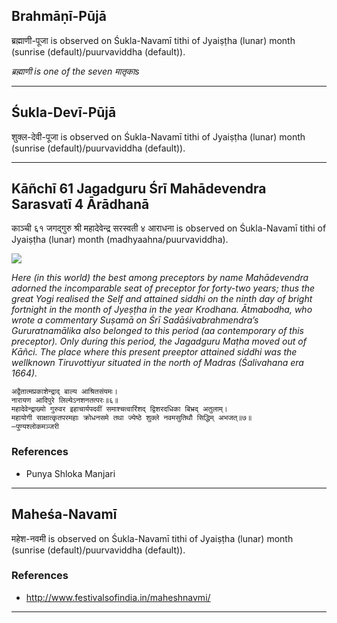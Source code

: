 ## Brahmāṇī-Pūjā
ब्रह्माणी-पूजा is observed on Śukla-Navamī tithi of Jyaiṣṭha (lunar) month (sunrise (default)/puurvaviddha (default)).

_ब्रह्माणी is one of the seven मातृकाs_

---
## Śukla-Devī-Pūjā
शुक्ल-देवी-पूजा is observed on Śukla-Navamī tithi of Jyaiṣṭha (lunar) month (sunrise (default)/puurvaviddha (default)).



---
## Kāñchī 61 Jagadguru Śrī Mahādevendra Sarasvatī 4 Ārādhanā
काञ्ची ६१ जगद्गुरु श्री महादेवेन्द्र सरस्वती ४ आराधना is observed on Śukla-Navamī tithi of Jyaiṣṭha (lunar) month (madhyaahna/puurvaviddha).

![](https://github.com/sanskrit-coders/jyotisha/blob/master/jyotisha/panchangam/temporal/festival/images/kanchi-jagadgurus/jagadguru-61.jpg)

_Here (in this world) the best among preceptors by name Mahādevendra adorned the incomparable seat of preceptor for forty-two years; thus the great Yogi realised the Self and attained siddhi on the ninth day of bright fortnight in the month of Jyeṣṭha in the year Krodhana. Ātmabodha, who wrote a commentary Suṣamā on Śrī Sadāśivabrahmendra’s Gururatnamālika also belonged to this period (aa contemporary of this preceptor). Only during this period, the Jagadguru Maṭha moved out of Kāñci. The place where this present preeptor attained siddhi was the wellknown Tiruvottiyur situated in the north of Madras (Śalivahana era 1664)._

```
अद्वैतात्मप्रकाशेन्द्राद् बाल्य आश्रितसंयमः।
नारायण आदिपुरे लिल्येऽनशनतत्परः॥६॥
महादेवेन्द्राख्यो गुरुवर इहाचार्यपदवीं समाश्चत्वारिंशद् द्विशरदधिका बिभ्रद् अतुलाम्।
महायोगी साक्षात्कृतपरमहाः क्रोधनसमे तथा ज्येष्ठे शुक्ले नवमसुतिथौ सिद्धिम् अभजत्॥७॥
—पुण्यश्लोकमञ्जरी
```
### References
* Punya Shloka Manjari


---
## Maheśa-Navamī
महेश-नवमी is observed on Śukla-Navamī tithi of Jyaiṣṭha (lunar) month (sunrise (default)/puurvaviddha (default)).


### References
* http://www.festivalsofindia.in/maheshnavmi/


---
